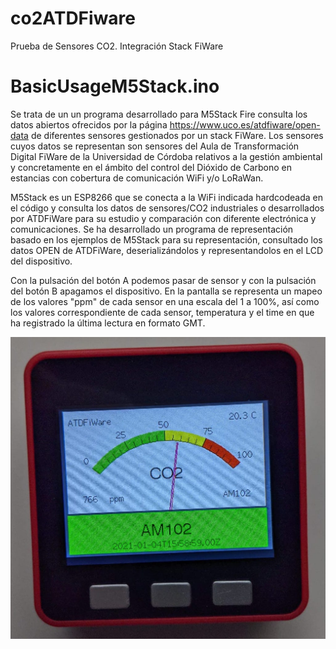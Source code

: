 # co2ATDFiware
Prueba de Sensores CO2. Integración Stack FiWare

# BasicUsageM5Stack.ino

Se trata de un un programa desarrollado para M5Stack Fire consulta los datos abiertos ofrecidos por la página https://www.uco.es/atdfiware/open-data de diferentes sensores gestionados por un stack FiWare. Los sensores cuyos datos se representan son sensores del Aula de Transformación Digital FiWare de la Universidad de Córdoba relativos a la gestión ambiental y concretamente en el ámbito del control del Dióxido de Carbono en estancias con cobertura de comunicación WiFi y/o LoRaWan.

M5Stack es un ESP8266 que se conecta a la WiFi indicada hardcodeada en el código y consulta los datos de sensores/CO2 industriales o desarrollados por ATDFiWare para su estudio y comparación con diferente electrónica y comunicaciones. Se ha desarrollado un programa de representación basado en los ejemplos de M5Stack para su representación, consultado los datos OPEN de ATDFiWare, deserializándolos y representandolos en el LCD del dispositivo.

Con la pulsación del botón A podemos pasar de sensor y con la pulsación del botón B apagamos el dispositivo. En la pantalla se representa un mapeo de los valores "ppm" de cada sensor en una escala del 1 a 100%, así como los valores correspondiente de cada sensor, temperatura y el time en que ha registrado la última lectura en formato GMT.

![Alt text](images/M5Stack.jpeg?raw=true "M5Stack ATDFiWare CO2 Gauge")
